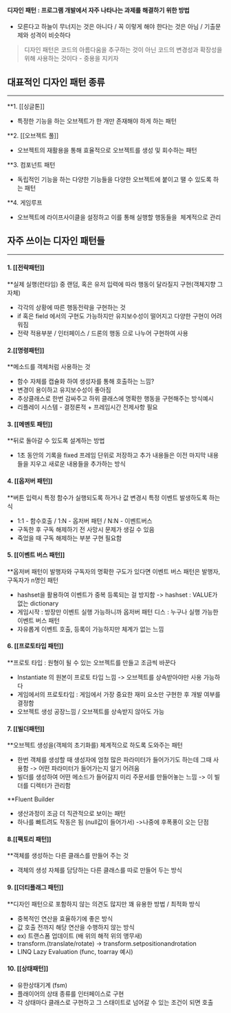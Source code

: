  
#### 디자인 패턴 : 프로그램 개발에서 자주 나타나는 과제를 해결하기 위한 방법

- 모른다고 하늘이 무너지는 것은 아니다 / 꼭 이렇게 해야 한다는 것은 아님 / 기출문제와 성격이 비슷하다

>디자인 패턴은 코드의 아름다움을 추구하는 것이 아닌 코드의 변경성과 확장성을 위해 사용하는 것이다 - 중용을 지키자

  
## 대표적인 디자인 패턴 종류
--- 

**1. [[싱글톤]]
- 특정한 기능을 하는 오브젝트가 한 개만 존재해야 하게 하는 패턴

**2. [[오브젝트 풀]]
- 오브젝트의 재활용을 통해 효율적으로 오브젝트를 생성 및 회수하는 패턴

**3. 컴포넌트 패턴
- 독립적인 기능을 하는 다양한 기능들을 다양한 오브젝트에 붙이고 땔 수 있도록 하는 패턴

**4. 게임루프
- 오브젝트에 라이프사이클을 설정하고 이를 통해 실행할 행동들을  체계적으로 관리


## 자주 쓰이는 디자인 패턴들
---

#### 1. [[전략패턴]]

**실제 실행(런타임) 중 랜덤, 혹은 유저 입력에 따라 행동이 달라질지 구현(객체지향 그 자체)
- 각각의 상황에 따른 행동전략을 구현하는 것
- if 혹은 field 에서의 구현도 가능하지만 유지보수성이 떨어지고 다양한 구현이 어려워짐
- 전략 적용부분 / 인터페이스 / 드론의 행동 으로 나누어 구현하여 사용 


#### 2.[[명령패턴]] 

**메소드를 객체처럼 사용하는 것
- 함수 자체를 캡슐화 하여 생성자를 통해 호출하는 느낌?
- 변경이 용이하고 유지보수성이 좋아짐
- 추상클래스로 한번 감싸주고 하위 클래스에 명확한 행동을 구현해주는 방식예시
- 리플레이 시스템 - 결정론적 + 프레임시간 전제사항 필요

  

#### 3. [[메멘토 패턴]] 

**뒤로 돌아갈 수 있도록 설계하는 방법
- 1초 동안의 기록을 fixed 프레임 단위로 저장하고 추가 내용들은 이전 마지막 내용들을 지우고 새로운 내용들을 추가하는 방식 

  
#### 4. [[옵저버 패턴]] 

**버튼 입력시 특정 함수가 실행되도록 하거나 값 변경시 특정 이벤트 발생하도록 하는 식
- 1:1 - 함수호출 / 1:N - 옵저버 패턴 / N:N - 이벤트버스
-  구독한 후 구독 해제하기 전 사망시 문제가 생길 수 있음
- 죽었을 때 구독 해제하는 부분 구현 필요함


#### 5. [[이벤트 버스 패턴]]

**옵저버 패턴이 발행자와 구독자의 명확한 구도가 있다면 
이벤트 버스 패턴은 발행자, 구독자가 n명인 패턴
- hashset을 활용하여 이벤트가 중복 등록되는 걸 방지함
	-> hashset : VALUE가 없는 dictionary
- 게임시작 : 방장만 이벤트 실행 가능하니까 옵저버 패턴
	디스 : 누구나 실행 가능한 이벤트 버스 패턴
- 자유롭게 이벤트 호출, 등록이 가능하지만 체계가 없는 느낌


#### 6. [[프로토타입 패턴]]

**프로토 타입 : 원형이 될 수 있는 오브젝트를 만들고 조금씩 바꾼다
- Instantiate 의 원본이 프로토 타입 느낌
	-> 오브젝트를 상속받아야만 사용 가능하다
- 게임에서의 프로토타입 : 게임에서 가장 중요한 재미 요소만 구현한 후 개발 여부를 결정함
- 오브젝트 생성 공장느낌 / 오브젝트를 상속받지 않아도 가능

#### 7. [[빌더패턴]]

**오브젝트 생성을(객체의 초기화를) 체계적으로 하도록 도와주는 패턴
- 한번 객체를 생성할 때 생성자에 엄청 많은 파라미터가 들어가기도 하는데 그때 사용함
	-> 어떤 파라미터가 들어가는지 알기 어려움 
- 빌더를 생성하여 어떤 메소드가 들어갈지 미리 주문서를 만들어놓는 느낌
	-> 이 빌더를 디렉터가 관리함

**Fluent Builder
- 생산과정이 조금 더 직관적으로 보이는 패턴
-  하나를 빠트려도 작동은 됨 (null값이 들어가서)
	->나중에 후폭풍이 오는 단점



#### 8.[[팩토리 패턴]]

**객체를 생성하는 다른 클래스를 만들어 주는 것
- 객체의 생성 자체를 담당하는 다른 클래스를 따로 만들어 두는 방식



#### 9. [[더티플래그 패턴]]

**디자인 패턴으로 포함하지 않는 의견도 많지만 꽤 유용한 방법 / 최적화 방식

- 중복적인 연산을 효율하기에 좋은 방식
- 값 호출 전까지 해당 연산을 수행하지 않는 방식
- ex) 트랜스폼 업데이트 (배 위의 해적 위의 앵무새) 
- transform.(translate/rotate) -> transform.setpositionandrotation
- LINQ Lazy Evaluation (func, toarray 예시)


#### 10. [[상태패턴]]

- 유한상태기계 (fsm)
- 플래이어의 상태 종류를 인터페이스로 구현
- 각 상태마다 클래스로 구현하고 그 스태이트로 넘어갈 수 있는 조건이 되면 호출